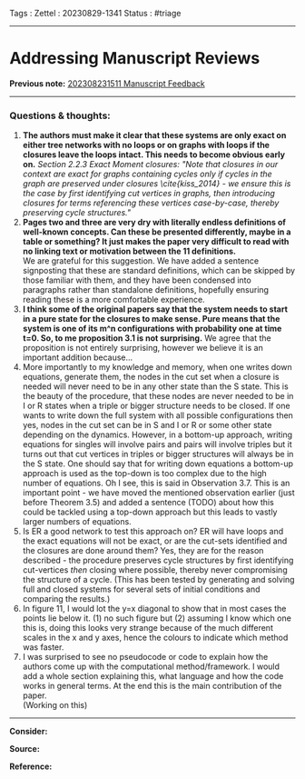 Tags :
Zettel :  20230829-1341
Status : #triage 

-----

# Addressing Manuscript Reviews

**Previous note:** [202308231511 Manuscript Feedback](202308231511%20Manuscript%20Feedback.md)

-----

### Questions & thoughts:

1. **The authors must make it clear that these systems are only exact on either tree networks with no loops or on graphs with loops if the closures leave the loops intact. This needs to become obvious early on.** 
*Section 2.2.3 Exact Moment closures: "Note that closures in our context are exact for graphs containing cycles only if cycles in the graph are preserved under closures \cite{kiss_2014} - we ensure this is the case by first identifying cut vertices in graphs, then introducing closures for terms referencing these vertices case-by-case, thereby preserving cycle structures."*
2. **Pages two and three are very dry with literally endless definitions of well-known concepts. Can these be presented differently, maybe in a table or something? It just makes the paper very difficult to read with no linking text or motivation between the 11 definitions.**  
We are grateful for this suggestion. We have added a sentence signposting that these are standard definitions, which can be skipped by those familiar with them, and they have been condensed into paragraphs rather than standalone definitions, hopefully ensuring reading these is a more comfortable experience.
1. **I think some of the original papers say that the system needs to start in a pure state for the closures to make sense. Pure means that the system is one of its m^n configurations with probability one at time t=0. So, to me proposition 3.1 is not surprising.**
We agree that the proposition is not entirely surprising, however we believe it is an important addition because...
1. More importantly to my knowledge and memory, when one writes down equations, generate them, the nodes in the cut set when a closure is needed will never need to be in any other state than the S state. This is the beauty of the procedure, that these nodes are never needed to be in I or R states when a triple or bigger structure needs to be closed. If one wants to write down the full system with all possible configurations then yes, nodes in the cut set can be in S and I or R or some other state depending on the dynamics. However, in a bottom-up approach, writing equations for singles will involve pairs and pairs will involve triples but it turns out that cut vertices in triples or bigger structures will always be in the S state. One should say that for writing down equations a bottom-up approach is used as the top-down is too complex due to the high number of equations. Oh I see, this is said in Observation 3.7. 
This is an important point - we have moved the mentioned observation earlier (just before Theorem 3.5) and added a sentence (TODO) about how this could be tackled using a top-down approach but this leads to vastly larger numbers of equations.
1. Is ER a good network to test this approach on? ER will have loops and the exact equations will not be exact, or are the cut-sets identified and the closures are done around them? 
Yes, they are for the reason described - the procedure preserves cycle structures by first identifying cut-vertices _then_ closing where possible, thereby never compromising the structure of a cycle. (This has been tested by generating and solving full and closed systems for several sets of initial conditions and comparing the results.)
1. In figure 11, I would lot the y=x diagonal to show that in most cases the points lie below it. 
(1) no such figure but (2) assuming I know which one this is, doing this looks very strange because of the much different scales in the x and y axes, hence the colours to indicate which method was faster.
7. I was surprised to see no pseudocode or code to explain how the authors come up with the computational method/framework. I would add a whole section explaining this, what language and how the code works in general terms. At the end this is the main contribution of the paper.  
(Working on this)
  

-----
 
**Consider:**


**Source:** 


**Reference:** 
